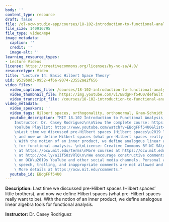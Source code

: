 ```yaml
---
body: ''
content_type: resource
draft: false
file: /ol-ocw-studio-app/courses/18-102-introduction-to-functional-analysis-spring-2021/18102-sp21-lecture-14_360p_16_9.mp4
file_size: 140916795
file_type: video/mp4
image_metadata:
  caption: ''
  credit: ''
  image-alt: ''
learning_resource_types:
- Lecture Videos
license: https://creativecommons.org/licenses/by-nc-sa/4.0/
resourcetype: Video
title: 'Lecture 14: Basic Hilbert Space Theory'
uid: 9539b8d3-0952-4f66-9074-23552ae2f656
video_files:
  video_captions_file: /courses/18-102-introduction-to-functional-analysis-spring-2021/170ZN8iQqpC9Cw9SsmVlk92NsTJ7DBSpB_transcript.webvtt
  video_thumbnail_file: https://img.youtube.com/vi/EBdgFFf54U0/default.jpg
  video_transcript_file: /courses/18-102-introduction-to-functional-analysis-spring-2021/170ZN8iQqpC9Cw9SsmVlk92NsTJ7DBSpB_transcript.pdf
video_metadata:
  video_speakers: ''
  video_tags: Hilbert spaces, orthogonality, orthonormal, Gram-Schmidt process
  youtube_description: "MIT 18.102 Introduction to Functional Analysis, Spring 2021\n\
    Instructor: Dr. Casey Rodriguez\n\nView the complete course: https://ocw.mit.edu/courses/18-102-introduction-to-functional-analysis-spring-2021/\n\
    YouTube Playlist: https://www.youtube.com/watch?v=EBdgFFf54U0&list=PLUl4u3cNGP63micsJp_--fRAjZXPrQzW_&index=14\n\
    \nLast time we discussed pre-Hilbert spaces (Hilbert spaces\u2019 little brothers),\
    \ and now we define Hilbert spaces (what pre-Hilbert spaces really want to be).\
    \ With the notion of an inner product, we define analogous linear algebra tools\
    \ for functional analysis. \n\nLicense: Creative Commons BY-NC-SA\nMore information\
    \ at https://ocw.mit.edu/terms\nMore courses at https://ocw.mit.edu\nSupport OCW\
    \ at http://ow.ly/a1If50zVRlQ\n\nWe encourage constructive comments and discussion\
    \ on OCW\u2019s YouTube and other social media channels. Personal attacks, hate\
    \ speech, trolling, and inappropriate comments are not allowed and may be removed.\
    \ More details at https://ocw.mit.edu/comments."
  youtube_id: EBdgFFf54U0
---
```

**Description:** Last time we discussed pre-Hilbert spaces (Hilbert spaces’ little brothers), and now we define Hilbert spaces (what pre-Hilbert spaces really want to be). With the notion of an inner product, we define analogous linear algebra tools for functional analysis. 

**Instructor:** Dr. Casey Rodriguez